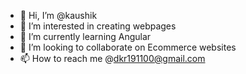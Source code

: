 - 👋 Hi, I’m @kaushik
- 👀 I’m interested in creating webpages
- 🌱 I’m currently learning Angular
- 💞️ I’m looking to collaborate on Ecommerce websites
- 📫 How to reach me @dkr191100@gmail.com

<!---
dkr191100/dkr191100 is a ✨ special ✨ repository because its `README.md` (this file) appears on your GitHub profile.
You can click the Preview link to take a look at your changes.
--->
